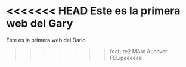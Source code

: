 <<<<<<< HEAD
Este es la primera web del Gary
=======
Este es la primera web del Dario
>>>>>>> feature2
MArc ALcover
FELipeeeeee

